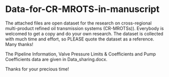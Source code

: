 # Data-for-CR-MROTS-in-manuscript
The attached files are open dataset for the research on cross-regional multi-product refined oil transmission systems (CR-MROTSs)). Everybody is welcomed to get a copy and do your own research. The dataset is collected with much time and effort, so PLEASE quote the dataset as a reference. Many thanks!

The Pipeline Information, Valve Pressure Limits & Coefficients and Pump Coefficients data are given in Data_sharing.docx.

Thanks for your precious time!
